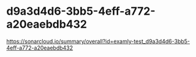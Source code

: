 # d9a3d4d6-3bb5-4eff-a772-a20eaebdb432
https://sonarcloud.io/summary/overall?id=examly-test_d9a3d4d6-3bb5-4eff-a772-a20eaebdb432
